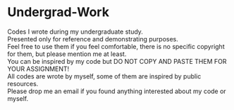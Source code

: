 # Undergrad-Work
Codes I wrote during my undergraduate study.<br/>
Presented only for reference and demonstrating purposes.<br/>
Feel free to use them if you feel comfortable, there is no specific copyright for them, but please mention me at least.<br/>
You can be inspired by my code but DO NOT COPY AND PASTE THEM FOR YOUR ASSIGNMENT!<br/>
All codes are wrote by myself, some of them are inspired by public resources.<br/>
Please drop me an email if you found anything interested about my code or myself.<br/>
